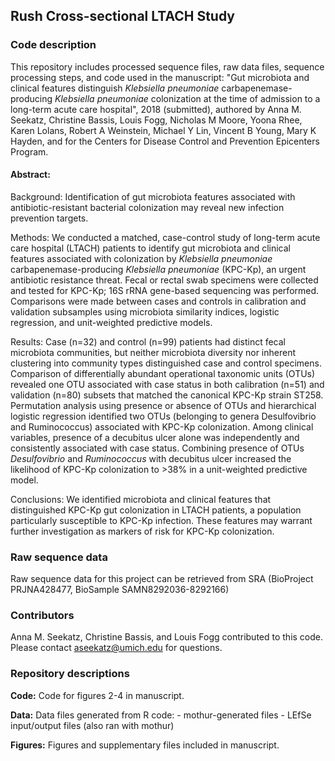 ## Rush Cross-sectional LTACH Study

### Code description

This repository includes processed sequence files, raw data files, sequence processing steps, and code used in the manuscript: "Gut microbiota and clinical features distinguish *Klebsiella pneumoniae* carbapenemase-producing *Klebsiella pneumoniae* colonization at the time of admission to a long-term acute care hospital", 2018 (submitted), authored by Anna M. Seekatz, Christine Bassis, Louis Fogg, Nicholas M Moore, Yoona Rhee, Karen Lolans, Robert A Weinstein, Michael Y Lin, Vincent B Young, Mary K Hayden, and for the Centers for Disease Control and Prevention Epicenters Program.

#### Abstract:

Background: Identification of gut microbiota features associated with antibiotic-resistant bacterial colonization may reveal new infection prevention targets.

Methods: We conducted a matched, case-control study of long-term acute care hospital (LTACH) patients to identify gut microbiota and clinical features associated with colonization by *Klebsiella pneumoniae* carbapenemase-producing *Klebsiella pneumoniae* (KPC-Kp), an urgent antibiotic resistance threat. Fecal or rectal swab specimens were collected and tested for KPC-Kp; 16S rRNA gene-based sequencing was performed. Comparisons were made between cases and controls in calibration and validation subsamples using microbiota similarity indices, logistic regression, and unit-weighted predictive models. 

Results: Case (n=32) and control (n=99) patients had distinct fecal microbiota communities, but neither microbiota diversity nor inherent clustering into community types distinguished case and control specimens. Comparison of differentially abundant operational taxonomic units (OTUs) revealed one OTU associated with case status in both calibration (n=51) and validation (n=80) subsets that matched the canonical KPC-Kp strain ST258.  Permutation analysis using presence or absence of OTUs and hierarchical logistic regression identified two OTUs (belonging to genera Desulfovibrio and Ruminococcus) associated with KPC-Kp colonization. Among clinical variables, presence of a decubitus ulcer alone was independently and consistently associated with case status. Combining presence of OTUs *Desulfovibrio* and *Ruminococcus* with decubitus ulcer increased the likelihood of KPC-Kp colonization to >38% in a unit-weighted predictive model.

Conclusions: We identified microbiota and clinical features that distinguished KPC-Kp gut colonization in LTACH patients, a population particularly susceptible to KPC-Kp infection. These features may warrant further investigation as markers of risk for KPC-Kp colonization.

### Raw sequence data

Raw sequence data for this project can be retrieved from SRA (BioProject PRJNA428477, BioSample SAMN8292036-8292166)

### Contributors

Anna M. Seekatz, Christine Bassis, and Louis Fogg contributed to this code. Please contact aseekatz@umich.edu for questions.

### Repository descriptions

**Code:** Code for figures 2-4 in manuscript.

**Data:** Data files generated from R code:
	- mothur-generated files
	- LEfSe input/output files (also ran with mothur)

**Figures:** Figures and supplementary files included in manuscript.
